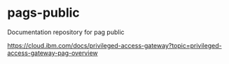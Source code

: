# pags-public
Documentation repository for pag public

https://cloud.ibm.com/docs/privileged-access-gateway?topic=privileged-access-gateway-pag-overview
